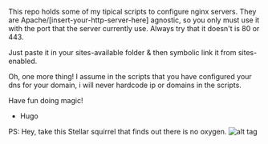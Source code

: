 This repo holds some of my tipical scripts to configure nginx servers.
They are Apache/[insert-your-http-server-here] agnostic, so you only must use it with the port that the server currently use. Always try that it doesn't is 80 or 443.

Just paste it in your sites-available folder & then symbolic link it from sites-enabled.

Oh, one more thing! I assume in the scripts that you have configured your dns for your domain, i will never hardcode ip or domains in the scripts. 

Have fun doing magic!
- Hugo

PS: Hey, take this Stellar squirrel that finds out there is no oxygen.
![alt tag](https://raw.githubusercontent.com/hdf1986/nginx-magic/master/squirrel.jpg)